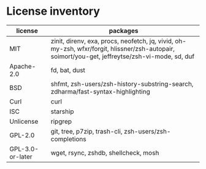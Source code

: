 # License inventory

| license | packages |
| --- | --- |
| MIT | zinit, direnv, exa, procs, neofetch, jq, vivid, oh-my-zsh, wfxr/forgit, hlissner/zsh-autopair, soimort/you-get, jeffreytse/zsh-vi-mode, sd, duf |
| Apache-2.0 | fd, bat, dust |
| BSD | shfmt, zsh-users/zsh-history-substring-search, zdharma/fast-syntax-highlighting |
| Curl | curl |
| ISC | starship |
| Unlicense | ripgrep |
| GPL-2.0 | git, tree, p7zip, trash-cli, zsh-users/zsh-completions |
| GPL-3.0-or-later | wget, rsync, zshdb, shellcheck, mosh |
